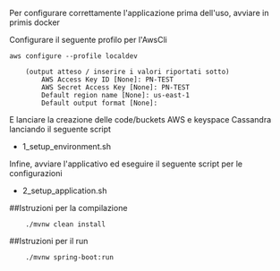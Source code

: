 Per configurare correttamente l'applicazione prima dell'uso, avviare in primis docker 

Configurare il seguente profilo per l'AwsCli

	aws configure --profile localdev

		(output atteso / inserire i valori riportati sotto)
			AWS Access Key ID [None]: PN-TEST
			AWS Secret Access Key [None]: PN-TEST
			Default region name [None]: us-east-1
			Default output format [None]:

E lanciare la creazione delle code/buckets AWS e keyspace Cassandra lanciando il seguente script

 - 1_setup_environment.sh

Infine, avviare l'applicativo ed eseguire il seguente script per le configurazioni

 - 2_setup_application.sh

##Istruzioni per la compilazione
```
    ./mvnw clean install
```
##Istruzioni per il run
```
    ./mvnw spring-boot:run
